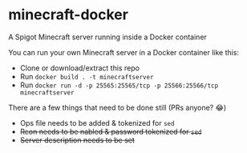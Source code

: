 # minecraft-docker
A Spigot Minecraft server running inside a Docker container

You can run your own Minecraft server in a Docker container like this:

* Clone or download/extract this repo
* Run ``docker build . -t minecraftserver``
* Run ``docker run -d -p 25565:25565/tcp -p 25566:25566/tcp minecraftserver``

There are a few things that need to be done still (PRs anyone? 😂)

* Ops file needs to be added & tokenized for ``sed``
* ~~Rcon needs to be nabled & password tokenized for ``sed``~~
* ~~Server description needs to be set~~

